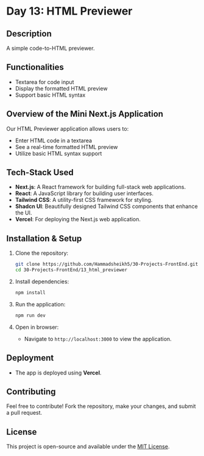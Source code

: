 # Day 13: HTML Previewer

## Description
A simple code-to-HTML previewer.

## Functionalities
- Textarea for code input
- Display the formatted HTML preview
- Support basic HTML syntax

## Overview of the Mini Next.js Application
Our HTML Previewer application allows users to:
- Enter HTML code in a textarea
- See a real-time formatted HTML preview
- Utilize basic HTML syntax support

## Tech-Stack Used
- **Next.js**: A React framework for building full-stack web applications.
- **React**: A JavaScript library for building user interfaces.
- **Tailwind CSS**: A utility-first CSS framework for styling.
- **Shadcn UI**: Beautifully designed Tailwind CSS components that enhance the UI.
- **Vercel**: For deploying the Next.js web application.

## Installation & Setup

1. Clone the repository:
   ```sh
   git clone https://github.com/Hammadsheikh5/30-Projects-FrontEnd.git
   cd 30-Projects-FrontEnd/13_html_previewer
   ```

2. Install dependencies:
   ```sh
   npm install
   ```

3. Run the application:
   ```sh
   npm run dev
   ```

4. Open in browser:
   - Navigate to `http://localhost:3000` to view the application.

## Deployment
- The app is deployed using **Vercel**.

## Contributing
Feel free to contribute! Fork the repository, make your changes, and submit a pull request.

## License
This project is open-source and available under the [MIT License](LICENSE).